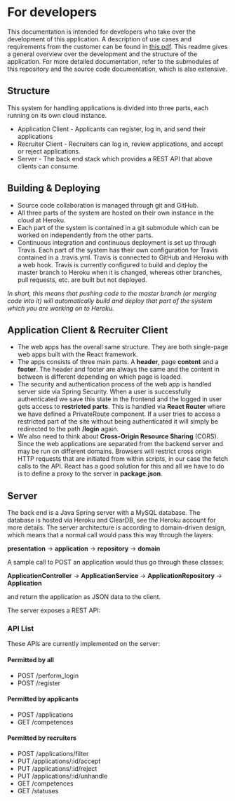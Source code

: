 # For developers

This documentation is intended for developers who take over the development of this application. A description of use cases and requirements from the customer can be found in [this pdf](./application-description.pdf). This readme gives a general overview over the development and the structure of the application. For more detailed documentation, refer to the submodules of this repository and the source code documentation, which is also extensive.

## Structure
This system for handling applications is divided into three parts, each running on its own cloud instance.
* Application Client - Applicants can register, log in, and send their applications
* Recruiter Client - Recruiters can log in, review applications, and accept or reject applications.
* Server - The back end stack which provides a REST API that above clients can consume.

## Building & Deploying
* Source code collaboration is managed through git and GitHub.
* All three parts of the system are hosted on their own instance in the cloud at Heroku.
* Each part of the system is contained in a git submodule which can be worked on independently from the other parts.
* Continuous integration and continuous deployment is set up through Travis. Each part of the system has their own configuration for Travis contained in a .travis.yml. Travis is connected to GitHub and Heroku with a web hook. Travis is currently configured to build and deploy the master branch to Heroku when it is changed, whereas other branches, pull requests, etc. are built but not deployed.

_In short, this means that pushing code to the master branch (or merging code into it) will automatically build and deploy that part of the system which you are working on to Heroku._

## Application Client & Recruiter Client
* The web apps has the overall same structure. They are both single-page web apps built with the React framework.
* The apps consists of three main parts. A __header__, page __content__ and a __footer__. The header and footer are always the same and the content in between is different depending on which page is loaded.
* The security and authentication process of the web app is handled server side via Spring Security. When a user is successfully authenticated we save this state in the frontend and the logged in user gets access to __restricted parts__. This is handled via __React Router__ where we have defined a PrivateRoute component. If a user tries to access a restricted part of the site without being authenticated it will simply be redirected to the path __/login__ again.
* We also need to think about __Cross-Origin Resource Sharing__ (CORS). Since the web applications are separated from the backend server and may be run on different domains. Browsers will restrict cross origin HTTP requests that are initiated from within scripts, in our case the fetch calls to the API. React has a good solution for this and all we have to do is to define a proxy to the server in __package.json__.

## Server

The back end is a Java Spring server with a MySQL database. The database is hosted via Heroku and ClearDB, see the Heroku account for more details. The server architecture is according to domain-driven design, which means that a normal call would pass this way through the layers:

__presentation__ -> __application__ -> __repository__ -> __domain__

A sample call to POST an application would thus go through these classes:

__ApplicationController__ -> __ApplicationService__ -> __ApplicationRepository__ -> __Application__

and return the application as JSON data to the client.
      
The server exposes a REST API:
### API List
These APIs are currently implemented on the server:

#### Permitted by all
* POST /perform\_login
* POST /register

#### Permitted by applicants
* POST /applications
* GET /competences

#### Permitted by recruiters
* POST /applications/filter
* PUT /applications/:id/accept
* PUT /applications/:id/reject
* PUT /applications/:id/unhandle
* GET /competences
* GET /statuses
